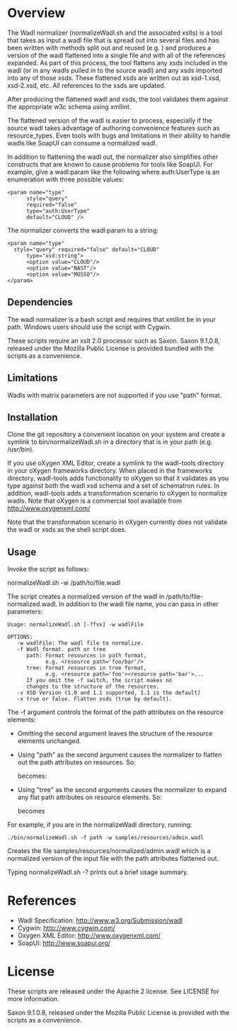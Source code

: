 Overview
========
The Wadl normalizer (normalizeWadl.sh and the associated xslts) is a
tool that takes as input a wadl file that is spread out into several
files and has been written with methods split out and reused
(e.g. <method href="#getVersionInfo"/>) and produces a version of the
wadl flattened into a single file and with all of the references
expanded. As part of this process, the tool flattens any xsds included
in the wadl (or in any wadls pulled in to the source wadl) and any
xsds imported into any of those xsds. These flattened xsds are written
out as xsd-1.xsd, xsd-2.xsd, etc. All references to the xsds are
updated.

After producing the flattened wadl and xsds, the tool validates them
against the appropriate w3c schema using xmllint.

The flattened version of the wadl is easier to process, especially if
the source wadl takes advantage of authoring convenience features such
as resource_types. Even tools with bugs and limitations in their
ability to handle wadls like SoapUI can consume a normalized wadl.

In addition to flattening the wadl out, the normalizer also simplifies
other constructs that are known to cause problems for tools like
SoapUI. For example, give a wadl:param like the following where
auth:UserType is an enumeration with three possible values:

    <param name="type"      
          style="query"
          required="false" 
          type="auth:UserType"
          default="CLOUD" />

The normalizer converts the wadl:param to a string:

    <param name="type" 
	  style="query" required="false" default="CLOUD"
          type="xsd:string">
          <option value="CLOUD"/>
          <option value="NAST"/>
          <option value="MOSSO"/>
    </param>

Dependencies
------------
The wadl normalizer is a bash script and requires that xmllint be in
your path. Windows users should use the script with Cygwin. 

These scripts require an xslt 2.0 processor such as Saxon. Saxon
9.1.0.8, released under the Mozilla Public License is provided bundled
with the scripts as a convenience.

Limitations
-----------
Wadls with matrix parameters are not supported if you use "path"
format.

Installation
------------
Clone the git repository a convenient location on your system and
create a symlink to bin/normalizeWadl.sh in a directory that is in
your path (e.g. /usr/bin). 

If you use oXygen XML Editor, create a symlink to the wadl-tools
directory in your oXygen frameworks directory. When placed in the
frameworks directory, wadl-tools adds functionality to oXygen so that
it validates as you type against both the wadl xsd schema and a set of
schematron rules. In addition, wadl-tools adds a transformation
scenario to oXygen to normalize wadls. Note that oXygen is a
commercial tool available from http://www.oxygenxml.com/

Note that the transformation scenario in oXygen currently does not
validate the wadl or xsds as the shell script does.

Usage
-----
Invoke the script as follows:

normalizeWadl.sh -w /path/to/file.wadl

The script creates a normalized version of the wadl in
/path/to/file-normalized.wadl. In addition to the wadl file name, you
can pass in other parameters:

    Usage: normalizeWadl.sh [-?fvx] -w wadlFile

    OPTIONS:
       -w wadlFile: The wadl file to normalize.
       -f Wadl format. path or tree
          path: Format resources in path format, 
                e.g. <resource path='foo/bar'/>
          tree: Format resources in tree format, 
                e.g. <resource path='foo'><resource path='bar'>...
          If you omit the -f switch, the script makes no 
          changes to the structure of the resources.
       -v XSD Version (1.0 and 1.1 supported, 1.1 is the default)
       -x true or false. Flatten xsds (true by default).

The -f argument controls the format of the path attributes on the
resource elements:

 * Omitting the second argument leaves the structure of the resource
   elements unchanged.

 * Using "path" as the second argument causes the normalizer to
   flatten out the path attributes on resources. So:

    <resource path="nast" id="nastUsers">
            <resource path="{nastId}" id="nastId">

   becomes:

    <resource path="nast/{nastId}" id="nastUsers">

 * Using "tree" as the second arguments causes the normalizer to
   expand any flat path attributes on resource elements. So:

    <resource path="nast/{nastId}" id="nastUsers">

   becomes

    <resource path="nast" id="nastUsers">
       <resource path="{nastId}" id="nastId-d2e381">

For example, if you are in the normalizeWadl directory, running:

    ./bin/normalizeWadl.sh -f path -w samples/resources/admin.wadl

Creates the file samples/resources/normalized/admin.wadl which is a
normalized version of the input file with the path attributes
flattened out.

Typing normalizeWadl.sh -? prints out a brief usage summary. 

References
==========
* Wadl Specification: http://www.w3.org/Submission/wadl
* Cygwin: http://www.cygwin.com/
* Oxygen XML Editor: http://www.oxygenxml.com/
* SoapUI: http://www.soapui.org/

License
=======
These scripts are released under the Apache 2 license. See LICENSE for
more information.

Saxon 9.1.0.8, released under the Mozilla Public License is provided
with the scripts as a convenience.